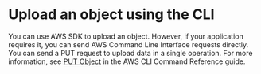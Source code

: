 # Upload an object using the CLI<a name="UploadObjSingleOpCLI"></a>

You can use AWS SDK to upload an object\. However, if your application requires it, you can send AWS Command Line Interface requests directly\. You can send a PUT request to upload data in a single operation\. For more information, see [PUT Object](https://docs.aws.amazon.com/cli/latest/reference/s3api/put-object.html) in the AWS CLI Command Reference guide\.